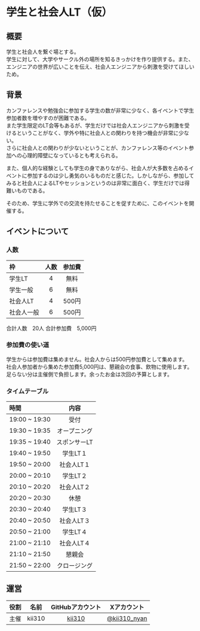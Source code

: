 # 学生と社会人LT（仮）

## 概要
学生と社会人を繋ぐ場とする。 <br>
学生に対して、大学やサークル外の場所を知るきっかけを作り提供する。また、エンジニアの世界が広いことを伝え、社会人エンジニアから刺激を受けてほしいため。 <br>

## 背景
カンファレンスや勉強会に参加する学生の数が非常に少なく、各イベントで学生参加者数を増やすのが困難である。 <br>
また学生限定のLT会等もあるが、学生だけでは社会人エンジニアから刺激を受けるということがなく、学外や特に社会人との関わりを持つ機会が非常に少ない。 <br>
さらに社会人との関わりが少ないということが、カンファレンス等のイベント参加への心理的障壁になっているとも考えられる。 <br>

また、個人的な経験としても学生の身でありながら、社会人が大多数を占めるイベントに参加するのは少し勇気のいるものだと感じた。しかしながら、参加してみると社会人によるLTやセッションというのは非常に面白く、学生だけでは得難いものである。 <br>

そのため、学生に学外での交流を持たせることを促すために、このイベントを開催する。

## イベントについて
### 人数
| 枠 | 人数 | 参加費 |
| :-- | :-: | :-: |
| 学生LT | 4 | 無料 |
| 学生一般 | 6 | 無料 |
| 社会人LT | 4 | 500円 |
| 社会人一般 | 6 | 500円 |

合計人数　20人
合計参加費　5,000円

### 参加費の使い道
学生からは参加費は集めません。社会人からは500円参加費として集めます。 <br>
社会人参加者から集めた参加費5,000円は、懇親会の食事、飲物に使用します。足らない分は主催側で負担します。余ったお金は次回の予算とします。

### タイムテーブル
| 時間 | 内容 |
| :-- | :-: |
| 19:00 ~ 19:30 | 受付 |
| 19:30 ~ 19:35 | オープニング |
| 19:35 ~ 19:40 | スポンサーLT |
| 19:40 ~ 19:50 | 学生LT１ |
| 19:50 ~ 20:00 | 社会人LT１ |
| 20:00 ~ 20:10 | 学生LT２ |
| 20:10 ~ 20:20 | 社会人LT２ |
| 20:20 ~ 20:30 | 休憩 |
| 20:30 ~ 20:40 | 学生LT３ |
| 20:40 ~ 20:50 | 社会人LT３ |
| 20:50 ~ 21:00 | 学生LT４ |
| 21:00 ~ 21:10 | 社会人LT４ |
| 21:10 ~ 21:50 | 懇親会 |
| 21:50 ~ 22:00 | クロージング |

## 運営
| 役割 | 名前 | GitHubアカウント | Xアカウント |
| :-- | :-: | :-: | :-: |
| 主催 | kii310 | [kii310](https://github.com/kii310) | [@kii310_nyan](https://x.com/kii310_nyan) |
